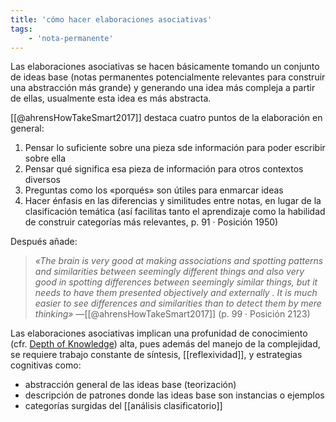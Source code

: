 ```yaml
---
title: 'cómo hacer elaboraciones asociativas'
tags:
    - 'nota-permanente'
---
```

Las elaboraciones asociativas se hacen básicamente tomando un conjunto de ideas base (notas permanentes potencialmente relevantes para construir una abstracción más grande) y generando una idea más compleja a partir de ellas, usualmente esta idea es más abstracta.

[[@ahrensHowTakeSmart2017]] destaca cuatro puntos de la elaboración en general:

1. Pensar lo suficiente sobre una pieza sde información para poder escribir sobre ella 
2. Pensar qué significa esa pieza de información para otros contextos diversos
3. Preguntas como los «porqués» son útiles para enmarcar ideas
4. Hacer énfasis en las diferencias y similitudes entre notas, en lugar de la clasificación temática (así facilitas tanto el aprendizaje como la habilidad de construir categorías más relevantes, p. 91 · Posición 1950)

Después añade:

>*«The brain is very good at making associations and spotting patterns and similarities between seemingly different things and also very good in spotting differences between seemingly similar things, but it needs to have them presented objectively and externally . It is much easier to see differences and similarities than to detect them by mere thinking»* —[[@ahrensHowTakeSmart2017]] (p. 99 · Posición 2123)

Las elaboraciones asociativas implican una profunidad de conocimiento (cfr. [Depth of Knowledge](https://www.aps.edu/sapr/documents/resources/Webbs_DOK_Guide.pdf)) alta, pues además del manejo de la complejidad, se requiere trabajo constante de síntesis, [[reflexividad]], y estrategias cognitivas como:

-  abstracción general de las ideas base (teorización)
-  descripción de patrones donde las ideas base son instancias o ejemplos
-  categorías surgidas del [[análisis clasificatorio]]